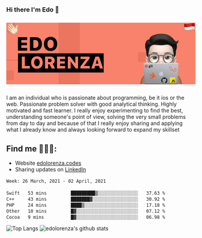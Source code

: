 ### Hi there  I'm Edo 👋


<img src="https://github.com/edolorenza/edolorenza/blob/master/Image/background.png" alt="banner edo lorenza">

I am an individual who is passionate about programming, be it ios or the web. Passionate problem solver with good analytical thinking. Highly motivated and fast learner. I really enjoy experimenting to find the best, understanding someone's point of view, solving the very small problems from day to day and because of that I really enjoy sharing and applying what I already know and always looking forward to expand my skillset 


## Find me 🕵🏻‍♂️:
- Website <a href="http://edolorenza.codes/">edolorenza.codes</a> 
- Sharing updates on <a href="https://www.linkedin.com/in/edo-lorenza/">LinkedIn</a> 


<!--START_SECTION:waka-->
```text
Week: 26 March, 2021 - 02 April, 2021

Swift   53 mins         █████████▒░░░░░░░░░░░░░░░   37.63 % 
C++     43 mins         ███████▓░░░░░░░░░░░░░░░░░   30.92 % 
PHP     24 mins         ████▒░░░░░░░░░░░░░░░░░░░░   17.18 % 
Other   10 mins         █▓░░░░░░░░░░░░░░░░░░░░░░░   07.12 % 
Cocoa   9 mins          █▓░░░░░░░░░░░░░░░░░░░░░░░   06.98 % 
```
<!--END_SECTION:waka-->

![Top Langs](https://github-readme-stats.vercel.app/api/top-langs/?username=edolorenza&layout=compact&count_private=true) ![edolorenza's github stats](https://github-readme-stats.vercel.app/api?username=edolorenza&show_icons=true&count_private=true)
<!--
**edolorenza/edolorenza** is a ✨ _special_ ✨ repository because its `README.md` (this file) appears on your GitHub profile.

Here are some ideas to get you started:

- 🔭 I’m currently working on ...
- 🌱 I’m currently learning ...
- 👯 I’m looking to collaborate on ...
- 🤔 I’m looking for help with ...
- 💬 Ask me about ...
- 📫 How to reach me: ...
- 😄 Pronouns: ...
- ⚡ Fun fact: ...
-->
